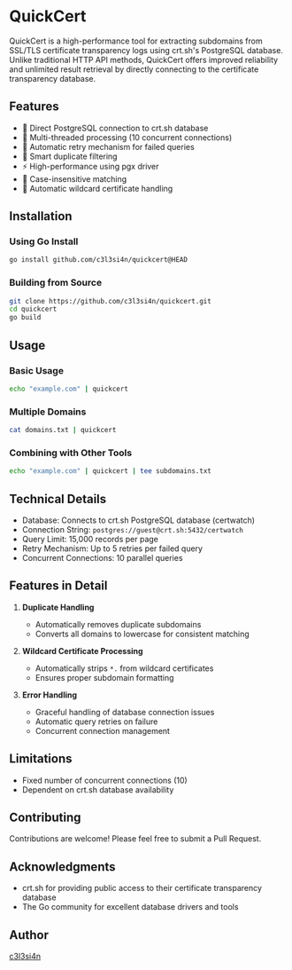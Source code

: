 # QuickCert

QuickCert is a high-performance tool for extracting subdomains from SSL/TLS certificate transparency logs using crt.sh's PostgreSQL database. Unlike traditional HTTP API methods, QuickCert offers improved reliability and unlimited result retrieval by directly connecting to the certificate transparency database.

## Features

- 🚀 Direct PostgreSQL connection to crt.sh database
- 💪 Multi-threaded processing (10 concurrent connections)
- 🔄 Automatic retry mechanism for failed queries
- 🎯 Smart duplicate filtering
- ⚡ High-performance using pgx driver
- 📝 Case-insensitive matching
- 🧹 Automatic wildcard certificate handling

## Installation

### Using Go Install
```bash
go install github.com/c3l3si4n/quickcert@HEAD
```

### Building from Source
```bash
git clone https://github.com/c3l3si4n/quickcert.git
cd quickcert
go build
```

## Usage

### Basic Usage
```bash
echo "example.com" | quickcert
```

### Multiple Domains
```bash
cat domains.txt | quickcert
```

### Combining with Other Tools
```bash
echo "example.com" | quickcert | tee subdomains.txt
```

## Technical Details

- Database: Connects to crt.sh PostgreSQL database (certwatch)
- Connection String: `postgres://guest@crt.sh:5432/certwatch`
- Query Limit: 15,000 records per page
- Retry Mechanism: Up to 5 retries per failed query
- Concurrent Connections: 10 parallel queries

## Features in Detail

1. **Duplicate Handling**
   - Automatically removes duplicate subdomains
   - Converts all domains to lowercase for consistent matching

2. **Wildcard Certificate Processing**
   - Automatically strips `*.` from wildcard certificates
   - Ensures proper subdomain formatting

3. **Error Handling**
   - Graceful handling of database connection issues
   - Automatic query retries on failure
   - Concurrent connection management

## Limitations

- Fixed number of concurrent connections (10)
- Dependent on crt.sh database availability

## Contributing

Contributions are welcome! Please feel free to submit a Pull Request.

## Acknowledgments

- crt.sh for providing public access to their certificate transparency database
- The Go community for excellent database drivers and tools

## Author

[c3l3si4n](https://github.com/c3l3si4n)
